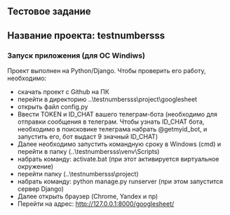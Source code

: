 
## Тестовое задание
## Название проекта: testnumbersss


### Запуск приложения (для ОС Windiws)
Проект выполнен на Python/Django. Чтобы проверить его работу, 
необходимо:
 - скачать проект с Github на ПК
 - перейти в директорию ..\testnumbersss\project\googlesheet
 - открыть файл config.py
 - Ввести TOKEN и ID_CHAT вашего телеграм-бота (необходимо для отправки сообщения в телеграм. 
Чтобы узнать ID_CHAT бота, необходимо в поисковике телеграма набрать @getmyid_bot,
и запустить его, бот выдаст 9 значный ID_CHAT)
 - Далее необходимо запустить командную сроку в Windows (cmd)
и перейти в папку (..\testnumbersss\venv\Scripts)
 - набрать команду: activate.bat (при этот активируется виртуальное окружение)
 - перейти папку (..\testnumbersss\project)
 - набрать команду: python manage.py runserver (при этом запустится сервер Django)
 - Далее открыть браузер (Chrome, Yandex и пр)
 - Перейти на адрес: http://127.0.0.1:8000/googlesheet/

